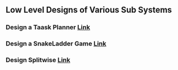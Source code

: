 ## Low Level Designs of Various Sub Systems

### Design a Taask Planner [Link](https://mkumar9009.github.io/BoilerPlates/TaskPlanner)
### Design a SnakeLadder Game [Link](https://mkumar9009.github.io/BoilerPlates/SnakeLadder)
### Design Splitwise [Link](https://mkumar9009.github.io/BoilerPlates/Splitwise)




